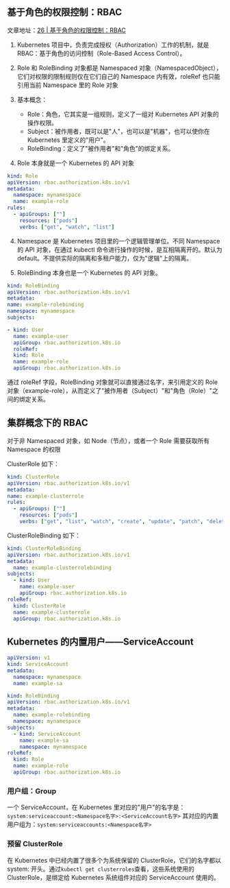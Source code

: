 ## 基于角色的权限控制：RBAC

文章地址：[26 | 基于角色的权限控制：RBAC](https://time.geekbang.org/column/article/42154)

1. Kubernetes 项目中，负责完成授权（Authorization）工作的机制，就是 RBAC：基于角色的访问控制（Role-Based Access Control）。

2. Role 和 RoleBinding 对象都是 Namespaced 对象（NamespacedObject），它们对权限的限制规则仅在它们自己的 Namespace 内有效，roleRef 也只能引用当前 Namespace 里的 Role 对象
3. 基本概念：

   - Role：角色，它其实是一组规则，定义了一组对 Kubernetes API 对象的操作权限。
   - Subject：被作用者，既可以是"人"，也可以是"机器"，也可以使你在 Kubernetes 里定义的"用户"。
   - RoleBinding：定义了"被作用者"和"角色"的绑定关系。

4. Role 本身就是一个 Kubernetes 的 API 对象

```yml
kind: Role
apiVersion: rbac.authorization.k8s.io/v1
metadata:
  namespace: mynamespace
  name: example-role
rules:
  - apiGroups: [""]
    resources: ["pods"]
    verbs: ["get", "watch", "list"]
```

4. Namespace 是 Kubernetes 项目里的一个逻辑管理单位。不同 Namespace 的 API 对象，在通过 kubectl 命令进行操作的时候，是互相隔离开的。默认为 default。不提供实际的隔离和多租户能力，仅为"逻辑"上的隔离。

5. RoleBinding 本身也是一个 Kubernetes 的 API 对象。

```yml
kind: RoleBinding
apiVersion: rbac.authorization.k8s.io/v1
metadata:
name: example-rolebinding
namespace: mynamespace
subjects:

- kind: User
  name: example-user
  apiGroup: rbac.authorization.k8s.io
  roleRef:
  kind: Role
  name: example-role
  apiGroup: rbac.authorization.k8s.io
```

通过 roleRef 字段，RoleBinding 对象就可以直接通过名字，来引用定义的 Role 对象（example-role），从而定义了"被作用者（Subject）"和"角色（Role）"之间的绑定关系。

## 集群概念下的 RBAC

对于非 Namespaced 对象，如 Node（节点），或者一个 Role 需要获取所有 Namespace 的权限

ClusterRole 如下：

```yml
kind: ClusterRole
apiVersion: rbac.authorization.k8s.io/v1
metadata:
name: example-clusterrole
rules:
  - apiGroups: [""]
    resources: ["pods"]
    verbs: ["get", "list", "watch", "create", "update", "patch", "delete"]
```

ClusterRoleBinding 如下：

```yml
kind: ClusterRoleBinding
apiVersion: rbac.authorization.k8s.io/v1
metadata:
  name: example-clusterrolebinding
subjects:
  - kind: User
    name: example-user
    apiGroup: rbac.authorization.k8s.io
roleRef:
  kind: ClusterRole
  name: example-clusterrole
  apiGroup: rbac.authorization.k8s.io
```

## Kubernetes 的内置用户——ServiceAccount

```yml
apiVersion: v1
kind: ServiceAccount
metadata:
  namespace: mynamespace
  name: example-sa
```

```yml
kind: RoleBinding
apiVersion: rbac.authorization.k8s.io/v1
metadata:
  name: example-rolebinding
  namespace: mynamespace
subjects:
  - kind: ServiceAccount
    name: example-sa
    namespace: mynamespace
roleRef:
  kind: Role
  name: example-role
  apiGroup: rbac.authorization.k8s.io
```

### 用户组：Group

一个 ServiceAccount，在 Kubernetes 里对应的"用户"的名字是：`system:serviceaccount:<Namespace名字>:<ServiceAccount名字>`
其对应的内置用户组为：`system:serviceaccounts:<Namespace名字>`

### 预留 ClusterRole

在 Kubernetes 中已经内置了很多个为系统保留的 ClusterRole，它们的名字都以 system: 开头。通过`kubectl get clusterroles`查看，这些系统使用的 ClusterRole，是绑定给 Kubernetes 系统组件对应的 ServiceAccount 使用的。
